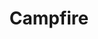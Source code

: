 ---
id: piece
title: "Campfire"
source: campfire.png
materials: "Digital"
tags:
    - digital
    - nature
---